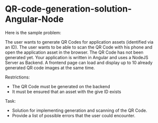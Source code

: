 # QR-code-generation-solution-Angular-Node
Here is the sample problem:

The user wants to generate QR Codes for application assets (identified via an ID). The user wants to be able to scan the QR Code with his phone and open the application asset in the browser.
The QR Code has not been generated yet. Your application is written in Angular and uses a NodeJS Server as Backend. A frontend page can load and display up to 10 already generated QR code images at the same time.

Restrictions:
- The QR Code must be generated on the backend
- It must be ensured that an asset with the give ID exists

Task:
- Solution for implementing generation and scanning of the QR Code.
- Provide a list of possible errors that the user could encounter.